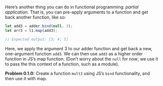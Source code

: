 Here’s another thing you can do in functional programming: *partial application*. That is, you can pre-apply arguments to a function and get back another function, like so:
  
```javascript
let add3 = adder.bind(null, 3);
let arr3 = l1.map(add3);

// Expected output: [3; 4; 5]
```

Here, we apply the argument 3 to our adder function and get back a new, one-argument function `add3`. We can then use `add3` as a higher order function in JS’s map function. (Don’t worry about the `null` for now; we use it to pass the this context of a function, such as a module).
  
**Problem 0.1.0:** Create a function `mult3` using JS’s `bind` functionality, and then use it with map.
